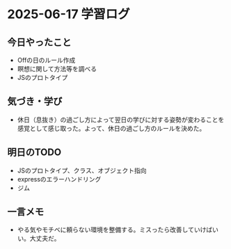 # 2025-06-17 学習ログ

## 今日やったこと
- Offの日のルール作成 
- 瞑想に関して方法等を調べる
- JSのプロトタイプ

## 気づき・学び
- 休日（息抜き）の過ごし方によって翌日の学びに対する姿勢が変わることを感覚として感じ取った。よって、休日の過ごし方のルールを決めた。

## 明日のTODO
- JSのプロトタイプ、クラス、オブジェクト指向
- expressのエラーハンドリング
- ジム

## 一言メモ
- やる気やモチベに頼らない環境を整備する。ミスったら改善していけばいい。大丈夫だ。
